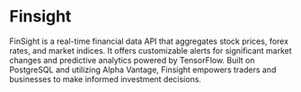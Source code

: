# Finsight
FinSight is a real-time financial data API that aggregates stock prices, forex rates, and market indices. It offers customizable alerts for significant market changes and predictive analytics powered by TensorFlow. Built on PostgreSQL and utilizing Alpha Vantage, Finsight empowers traders and businesses to make informed investment decisions.
